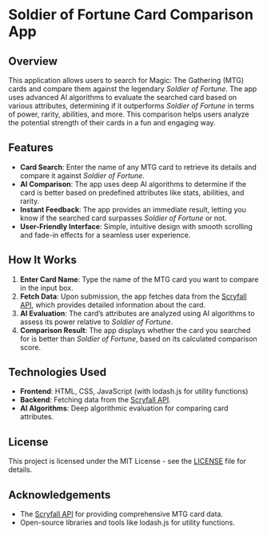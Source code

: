 # Soldier of Fortune Card Comparison App

## Overview
This application allows users to search for Magic: The Gathering (MTG) cards and compare them against the legendary *Soldier of Fortune*. The app uses advanced AI algorithms to evaluate the searched card based on various attributes, determining if it outperforms *Soldier of Fortune* in terms of power, rarity, abilities, and more. This comparison helps users analyze the potential strength of their cards in a fun and engaging way.

## Features
- **Card Search**: Enter the name of any MTG card to retrieve its details and compare it against *Soldier of Fortune*.
- **AI Comparison**: The app uses deep AI algorithms to determine if the card is better based on predefined attributes like stats, abilities, and rarity.
- **Instant Feedback**: The app provides an immediate result, letting you know if the searched card surpasses *Soldier of Fortune* or not.
- **User-Friendly Interface**: Simple, intuitive design with smooth scrolling and fade-in effects for a seamless user experience.

## How It Works
1. **Enter Card Name**: Type the name of the MTG card you want to compare in the input box.
2. **Fetch Data**: Upon submission, the app fetches data from the [Scryfall API](https://scryfall.com/docs/api), which provides detailed information about the card.
3. **AI Evaluation**: The card’s attributes are analyzed using AI algorithms to assess its power relative to *Soldier of Fortune*.
4. **Comparison Result**: The app displays whether the card you searched for is better than *Soldier of Fortune*, based on its calculated comparison score.

## Technologies Used
- **Frontend**: HTML, CSS, JavaScript (with lodash.js for utility functions)
- **Backend**: Fetching data from the [Scryfall API](https://scryfall.com/docs/api).
- **AI Algorithms**: Deep algorithmic evaluation for comparing card attributes.

## License
This project is licensed under the MIT License - see the [LICENSE](LICENSE) file for details.

## Acknowledgements
- The [Scryfall API](https://scryfall.com/docs/api) for providing comprehensive MTG card data.
- Open-source libraries and tools like lodash.js for utility functions.
